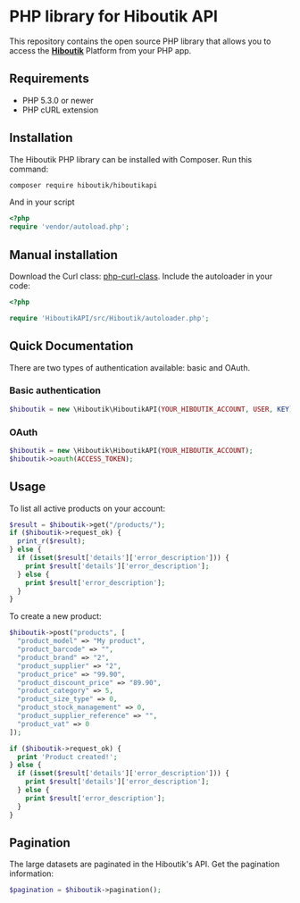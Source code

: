 # PHP library for Hiboutik API

This repository contains the open source PHP library that allows you to access the **[Hiboutik](https://www.hiboutik.com)** Platform from your PHP app.

## Requirements

* PHP 5.3.0 or newer
* PHP cURL extension

## Installation

The Hiboutik PHP library can be installed with Composer. Run this command:

```sh
composer require hiboutik/hiboutikapi
```

And in your script

```php
<?php
require 'vendor/autoload.php';
```

## Manual installation
Download the Curl class: [php-curl-class](https://github.com/php-curl-class/php-curl-class/tree/master/src/Curl). Include the autoloader in your code:

```php
<?php

require 'HiboutikAPI/src/Hiboutik/autoloader.php';

```

## Quick Documentation

There are two types of authentication available: basic and OAuth.

### Basic authentication

```php
$hiboutik = new \Hiboutik\HiboutikAPI(YOUR_HIBOUTIK_ACCOUNT, USER, KEY);

```

### OAuth

```php
$hiboutik = new \Hiboutik\HiboutikAPI(YOUR_HIBOUTIK_ACCOUNT);
$hiboutik->oauth(ACCESS_TOKEN);

```

## Usage

To list all active products on your account:
```php
$result = $hiboutik->get("/products/");
if ($hiboutik->request_ok) {
  print_r($result);
} else {
  if (isset($result['details']['error_description'])) {
    print $result['details']['error_description'];
  } else {
    print $result['error_description'];
  }
}

```

To create a new product:
```php
$hiboutik->post("products", [
  "product_model" => "My product",
  "product_barcode" => "",
  "product_brand" => "2",
  "product_supplier" => "2",
  "product_price" => "99.90",
  "product_discount_price" => "89.90",
  "product_category" => 5,
  "product_size_type" => 0,
  "product_stock_management" => 0,
  "product_supplier_reference" => "",
  "product_vat" => 0
]);

if ($hiboutik->request_ok) {
  print 'Product created!';
} else {
  if (isset($result['details']['error_description'])) {
    print $result['details']['error_description'];
  } else {
    print $result['error_description'];
  }
}

```

## Pagination

The large datasets are paginated in the Hiboutik's API.
Get the pagination information:
```php
$pagination = $hiboutik->pagination();

```
